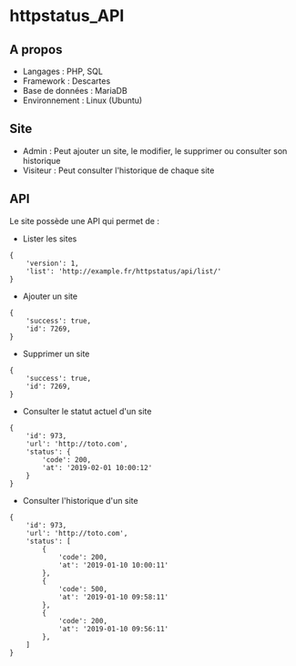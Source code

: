 # httpstatus_API

## A propos
 * Langages : PHP, SQL
 * Framework : Descartes
 * Base de données : MariaDB
 * Environnement : Linux (Ubuntu)
 
 
 ## Site
 
 
 * Admin : Peut ajouter un site, le modifier, le supprimer ou consulter son historique 
 * Visiteur : Peut consulter l'historique de chaque site
 
 
 
## API

Le site possède une API qui permet de :

- Lister les sites
```
{
    'version': 1,
    'list': 'http://example.fr/httpstatus/api/list/'
}
```


- Ajouter un site
```
{
    'success': true,
    'id': 7269,
}
```

- Supprimer un site
```
{
    'success': true,
    'id': 7269,
}
```

- Consulter le statut actuel d'un site
```
{
    'id': 973,
    'url': 'http://toto.com',
    'status': {
        'code': 200,
        'at': '2019-02-01 10:00:12'
    }
}
```

- Consulter l'historique d'un site
```
{
    'id': 973,
    'url': 'http://toto.com',
    'status': [
        {
            'code': 200,
            'at': '2019-01-10 10:00:11'
        },
        {
            'code': 500,
            'at': '2019-01-10 09:58:11'
        },
        {
            'code': 200,
            'at': '2019-01-10 09:56:11'
        },
    ]
}
```
